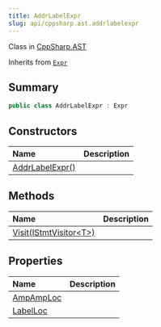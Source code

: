 ```yaml
---
title: AddrLabelExpr
slug: api/cppsharp.ast.addrlabelexpr
---
```

Class in [CppSharp.AST](/api/cppsharp/ast)

Inherits from [`Expr`](/api/cppsharp/ast/expr)

## Summary



```csharp
public class AddrLabelExpr : Expr
```

## Constructors

|Name|Description|
|:---|:---|
|[AddrLabelExpr\(\)](/api/cppsharp/ast/addrlabelexpr//ctor)||

## Methods

|Name|Description|
|:---|:---|
|[Visit\(IStmtVisitor\<T\>\)](/api/cppsharp/ast/addrlabelexpr/visit)||

## Properties

|Name|Description|
|:---|:---|
|[AmpAmpLoc](/api/cppsharp/ast/addrlabelexpr/ampamploc)||
|[LabelLoc](/api/cppsharp/ast/addrlabelexpr/labelloc)||

